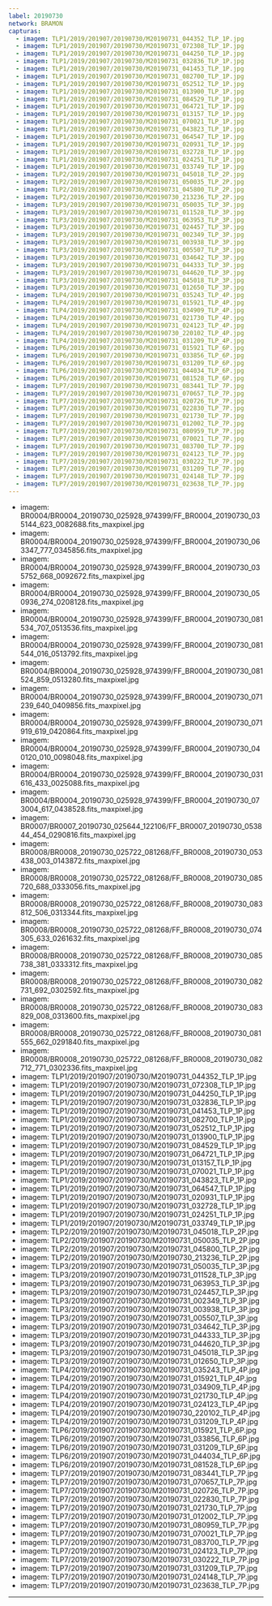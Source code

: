 ```yaml
---
label: 20190730
network: BRAMON
capturas:
  - imagem: TLP1/2019/201907/20190730/M20190731_044352_TLP_1P.jpg
  - imagem: TLP1/2019/201907/20190730/M20190731_072308_TLP_1P.jpg
  - imagem: TLP1/2019/201907/20190730/M20190731_044250_TLP_1P.jpg
  - imagem: TLP1/2019/201907/20190730/M20190731_032836_TLP_1P.jpg
  - imagem: TLP1/2019/201907/20190730/M20190731_041453_TLP_1P.jpg
  - imagem: TLP1/2019/201907/20190730/M20190731_082700_TLP_1P.jpg
  - imagem: TLP1/2019/201907/20190730/M20190731_052512_TLP_1P.jpg
  - imagem: TLP1/2019/201907/20190730/M20190731_013900_TLP_1P.jpg
  - imagem: TLP1/2019/201907/20190730/M20190731_084529_TLP_1P.jpg
  - imagem: TLP1/2019/201907/20190730/M20190731_064721_TLP_1P.jpg
  - imagem: TLP1/2019/201907/20190730/M20190731_013157_TLP_1P.jpg
  - imagem: TLP1/2019/201907/20190730/M20190731_070021_TLP_1P.jpg
  - imagem: TLP1/2019/201907/20190730/M20190731_043823_TLP_1P.jpg
  - imagem: TLP1/2019/201907/20190730/M20190731_064547_TLP_1P.jpg
  - imagem: TLP1/2019/201907/20190730/M20190731_020931_TLP_1P.jpg
  - imagem: TLP1/2019/201907/20190730/M20190731_032728_TLP_1P.jpg
  - imagem: TLP1/2019/201907/20190730/M20190731_024251_TLP_1P.jpg
  - imagem: TLP1/2019/201907/20190730/M20190731_033749_TLP_1P.jpg
  - imagem: TLP2/2019/201907/20190730/M20190731_045018_TLP_2P.jpg
  - imagem: TLP2/2019/201907/20190730/M20190731_050035_TLP_2P.jpg
  - imagem: TLP2/2019/201907/20190730/M20190731_045800_TLP_2P.jpg
  - imagem: TLP2/2019/201907/20190730/M20190730_213236_TLP_2P.jpg
  - imagem: TLP3/2019/201907/20190730/M20190731_050035_TLP_3P.jpg
  - imagem: TLP3/2019/201907/20190730/M20190731_011528_TLP_3P.jpg
  - imagem: TLP3/2019/201907/20190730/M20190731_063953_TLP_3P.jpg
  - imagem: TLP3/2019/201907/20190730/M20190731_024457_TLP_3P.jpg
  - imagem: TLP3/2019/201907/20190730/M20190731_002349_TLP_3P.jpg
  - imagem: TLP3/2019/201907/20190730/M20190731_003938_TLP_3P.jpg
  - imagem: TLP3/2019/201907/20190730/M20190731_005507_TLP_3P.jpg
  - imagem: TLP3/2019/201907/20190730/M20190731_034642_TLP_3P.jpg
  - imagem: TLP3/2019/201907/20190730/M20190731_044333_TLP_3P.jpg
  - imagem: TLP3/2019/201907/20190730/M20190731_044620_TLP_3P.jpg
  - imagem: TLP3/2019/201907/20190730/M20190731_045018_TLP_3P.jpg
  - imagem: TLP3/2019/201907/20190730/M20190731_012650_TLP_3P.jpg
  - imagem: TLP4/2019/201907/20190730/M20190731_035243_TLP_4P.jpg
  - imagem: TLP4/2019/201907/20190730/M20190731_015921_TLP_4P.jpg
  - imagem: TLP4/2019/201907/20190730/M20190731_034909_TLP_4P.jpg
  - imagem: TLP4/2019/201907/20190730/M20190731_021730_TLP_4P.jpg
  - imagem: TLP4/2019/201907/20190730/M20190731_024123_TLP_4P.jpg
  - imagem: TLP4/2019/201907/20190730/M20190730_220102_TLP_4P.jpg
  - imagem: TLP4/2019/201907/20190730/M20190731_031209_TLP_4P.jpg
  - imagem: TLP6/2019/201907/20190730/M20190731_015921_TLP_6P.jpg
  - imagem: TLP6/2019/201907/20190730/M20190731_033856_TLP_6P.jpg
  - imagem: TLP6/2019/201907/20190730/M20190731_031209_TLP_6P.jpg
  - imagem: TLP6/2019/201907/20190730/M20190731_044034_TLP_6P.jpg
  - imagem: TLP6/2019/201907/20190730/M20190731_081528_TLP_6P.jpg
  - imagem: TLP7/2019/201907/20190730/M20190731_083441_TLP_7P.jpg
  - imagem: TLP7/2019/201907/20190730/M20190731_070657_TLP_7P.jpg
  - imagem: TLP7/2019/201907/20190730/M20190731_020726_TLP_7P.jpg
  - imagem: TLP7/2019/201907/20190730/M20190731_022830_TLP_7P.jpg
  - imagem: TLP7/2019/201907/20190730/M20190731_021730_TLP_7P.jpg
  - imagem: TLP7/2019/201907/20190730/M20190731_012002_TLP_7P.jpg
  - imagem: TLP7/2019/201907/20190730/M20190731_080959_TLP_7P.jpg
  - imagem: TLP7/2019/201907/20190730/M20190731_070021_TLP_7P.jpg
  - imagem: TLP7/2019/201907/20190730/M20190731_083700_TLP_7P.jpg
  - imagem: TLP7/2019/201907/20190730/M20190731_024123_TLP_7P.jpg
  - imagem: TLP7/2019/201907/20190730/M20190731_030222_TLP_7P.jpg
  - imagem: TLP7/2019/201907/20190730/M20190731_031209_TLP_7P.jpg
  - imagem: TLP7/2019/201907/20190730/M20190731_024148_TLP_7P.jpg
  - imagem: TLP7/2019/201907/20190730/M20190731_023638_TLP_7P.jpg
---
```

  - imagem: BR0004/BR0004_20190730_025928_974399/FF_BR0004_20190730_035144_623_0082688.fits_maxpixel.jpg
  - imagem: BR0004/BR0004_20190730_025928_974399/FF_BR0004_20190730_063347_777_0345856.fits_maxpixel.jpg
  - imagem: BR0004/BR0004_20190730_025928_974399/FF_BR0004_20190730_035752_668_0092672.fits_maxpixel.jpg
  - imagem: BR0004/BR0004_20190730_025928_974399/FF_BR0004_20190730_050936_274_0208128.fits_maxpixel.jpg
  - imagem: BR0004/BR0004_20190730_025928_974399/FF_BR0004_20190730_081534_707_0513536.fits_maxpixel.jpg
  - imagem: BR0004/BR0004_20190730_025928_974399/FF_BR0004_20190730_081544_016_0513792.fits_maxpixel.jpg
  - imagem: BR0004/BR0004_20190730_025928_974399/FF_BR0004_20190730_081524_859_0513280.fits_maxpixel.jpg
  - imagem: BR0004/BR0004_20190730_025928_974399/FF_BR0004_20190730_071239_640_0409856.fits_maxpixel.jpg
  - imagem: BR0004/BR0004_20190730_025928_974399/FF_BR0004_20190730_071919_619_0420864.fits_maxpixel.jpg
  - imagem: BR0004/BR0004_20190730_025928_974399/FF_BR0004_20190730_040120_010_0098048.fits_maxpixel.jpg
  - imagem: BR0004/BR0004_20190730_025928_974399/FF_BR0004_20190730_031616_433_0025088.fits_maxpixel.jpg
  - imagem: BR0004/BR0004_20190730_025928_974399/FF_BR0004_20190730_073004_617_0438528.fits_maxpixel.jpg
  - imagem: BR0007/BR0007_20190730_025644_122106/FF_BR0007_20190730_053844_454_0290816.fits_maxpixel.jpg
  - imagem: BR0008/BR0008_20190730_025722_081268/FF_BR0008_20190730_053438_003_0143872.fits_maxpixel.jpg
  - imagem: BR0008/BR0008_20190730_025722_081268/FF_BR0008_20190730_085720_688_0333056.fits_maxpixel.jpg
  - imagem: BR0008/BR0008_20190730_025722_081268/FF_BR0008_20190730_083812_506_0313344.fits_maxpixel.jpg
  - imagem: BR0008/BR0008_20190730_025722_081268/FF_BR0008_20190730_074305_633_0261632.fits_maxpixel.jpg
  - imagem: BR0008/BR0008_20190730_025722_081268/FF_BR0008_20190730_085738_381_0333312.fits_maxpixel.jpg
  - imagem: BR0008/BR0008_20190730_025722_081268/FF_BR0008_20190730_082731_692_0302592.fits_maxpixel.jpg
  - imagem: BR0008/BR0008_20190730_025722_081268/FF_BR0008_20190730_083829_008_0313600.fits_maxpixel.jpg
  - imagem: BR0008/BR0008_20190730_025722_081268/FF_BR0008_20190730_081555_662_0291840.fits_maxpixel.jpg
  - imagem: BR0008/BR0008_20190730_025722_081268/FF_BR0008_20190730_082712_771_0302336.fits_maxpixel.jpg
  - imagem: TLP1/2019/201907/20190730/M20190731_044352_TLP_1P.jpg
  - imagem: TLP1/2019/201907/20190730/M20190731_072308_TLP_1P.jpg
  - imagem: TLP1/2019/201907/20190730/M20190731_044250_TLP_1P.jpg
  - imagem: TLP1/2019/201907/20190730/M20190731_032836_TLP_1P.jpg
  - imagem: TLP1/2019/201907/20190730/M20190731_041453_TLP_1P.jpg
  - imagem: TLP1/2019/201907/20190730/M20190731_082700_TLP_1P.jpg
  - imagem: TLP1/2019/201907/20190730/M20190731_052512_TLP_1P.jpg
  - imagem: TLP1/2019/201907/20190730/M20190731_013900_TLP_1P.jpg
  - imagem: TLP1/2019/201907/20190730/M20190731_084529_TLP_1P.jpg
  - imagem: TLP1/2019/201907/20190730/M20190731_064721_TLP_1P.jpg
  - imagem: TLP1/2019/201907/20190730/M20190731_013157_TLP_1P.jpg
  - imagem: TLP1/2019/201907/20190730/M20190731_070021_TLP_1P.jpg
  - imagem: TLP1/2019/201907/20190730/M20190731_043823_TLP_1P.jpg
  - imagem: TLP1/2019/201907/20190730/M20190731_064547_TLP_1P.jpg
  - imagem: TLP1/2019/201907/20190730/M20190731_020931_TLP_1P.jpg
  - imagem: TLP1/2019/201907/20190730/M20190731_032728_TLP_1P.jpg
  - imagem: TLP1/2019/201907/20190730/M20190731_024251_TLP_1P.jpg
  - imagem: TLP1/2019/201907/20190730/M20190731_033749_TLP_1P.jpg
  - imagem: TLP2/2019/201907/20190730/M20190731_045018_TLP_2P.jpg
  - imagem: TLP2/2019/201907/20190730/M20190731_050035_TLP_2P.jpg
  - imagem: TLP2/2019/201907/20190730/M20190731_045800_TLP_2P.jpg
  - imagem: TLP2/2019/201907/20190730/M20190730_213236_TLP_2P.jpg
  - imagem: TLP3/2019/201907/20190730/M20190731_050035_TLP_3P.jpg
  - imagem: TLP3/2019/201907/20190730/M20190731_011528_TLP_3P.jpg
  - imagem: TLP3/2019/201907/20190730/M20190731_063953_TLP_3P.jpg
  - imagem: TLP3/2019/201907/20190730/M20190731_024457_TLP_3P.jpg
  - imagem: TLP3/2019/201907/20190730/M20190731_002349_TLP_3P.jpg
  - imagem: TLP3/2019/201907/20190730/M20190731_003938_TLP_3P.jpg
  - imagem: TLP3/2019/201907/20190730/M20190731_005507_TLP_3P.jpg
  - imagem: TLP3/2019/201907/20190730/M20190731_034642_TLP_3P.jpg
  - imagem: TLP3/2019/201907/20190730/M20190731_044333_TLP_3P.jpg
  - imagem: TLP3/2019/201907/20190730/M20190731_044620_TLP_3P.jpg
  - imagem: TLP3/2019/201907/20190730/M20190731_045018_TLP_3P.jpg
  - imagem: TLP3/2019/201907/20190730/M20190731_012650_TLP_3P.jpg
  - imagem: TLP4/2019/201907/20190730/M20190731_035243_TLP_4P.jpg
  - imagem: TLP4/2019/201907/20190730/M20190731_015921_TLP_4P.jpg
  - imagem: TLP4/2019/201907/20190730/M20190731_034909_TLP_4P.jpg
  - imagem: TLP4/2019/201907/20190730/M20190731_021730_TLP_4P.jpg
  - imagem: TLP4/2019/201907/20190730/M20190731_024123_TLP_4P.jpg
  - imagem: TLP4/2019/201907/20190730/M20190730_220102_TLP_4P.jpg
  - imagem: TLP4/2019/201907/20190730/M20190731_031209_TLP_4P.jpg
  - imagem: TLP6/2019/201907/20190730/M20190731_015921_TLP_6P.jpg
  - imagem: TLP6/2019/201907/20190730/M20190731_033856_TLP_6P.jpg
  - imagem: TLP6/2019/201907/20190730/M20190731_031209_TLP_6P.jpg
  - imagem: TLP6/2019/201907/20190730/M20190731_044034_TLP_6P.jpg
  - imagem: TLP6/2019/201907/20190730/M20190731_081528_TLP_6P.jpg
  - imagem: TLP7/2019/201907/20190730/M20190731_083441_TLP_7P.jpg
  - imagem: TLP7/2019/201907/20190730/M20190731_070657_TLP_7P.jpg
  - imagem: TLP7/2019/201907/20190730/M20190731_020726_TLP_7P.jpg
  - imagem: TLP7/2019/201907/20190730/M20190731_022830_TLP_7P.jpg
  - imagem: TLP7/2019/201907/20190730/M20190731_021730_TLP_7P.jpg
  - imagem: TLP7/2019/201907/20190730/M20190731_012002_TLP_7P.jpg
  - imagem: TLP7/2019/201907/20190730/M20190731_080959_TLP_7P.jpg
  - imagem: TLP7/2019/201907/20190730/M20190731_070021_TLP_7P.jpg
  - imagem: TLP7/2019/201907/20190730/M20190731_083700_TLP_7P.jpg
  - imagem: TLP7/2019/201907/20190730/M20190731_024123_TLP_7P.jpg
  - imagem: TLP7/2019/201907/20190730/M20190731_030222_TLP_7P.jpg
  - imagem: TLP7/2019/201907/20190730/M20190731_031209_TLP_7P.jpg
  - imagem: TLP7/2019/201907/20190730/M20190731_024148_TLP_7P.jpg
  - imagem: TLP7/2019/201907/20190730/M20190731_023638_TLP_7P.jpg
---
